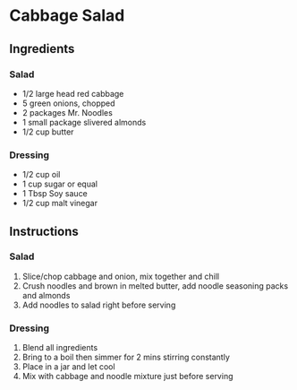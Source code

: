 # Cabbage Salad

## Ingredients

### Salad

- 1/2 large head red cabbage
- 5 green onions, chopped
- 2 packages Mr. Noodles
- 1 small package slivered almonds
- 1/2 cup butter

### Dressing

- 1/2 cup oil
- 1 cup sugar or equal
- 1 Tbsp Soy sauce
- 1/2 cup malt vinegar

## Instructions

### Salad

1. Slice/chop cabbage and onion, mix together and chill
1. Crush noodles and brown in melted butter, add noodle seasoning packs and almonds
1. Add noodles to salad right before serving

### Dressing

1. Blend all ingredients
1. Bring to a boil then simmer for 2 mins stirring constantly
1. Place in a jar and let cool
1. Mix with cabbage and noodle mixture just before serving
